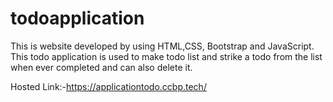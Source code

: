 # todoapplication
This is website developed by using HTML,CSS, Bootstrap and JavaScript. This todo application is used to make todo list and strike a todo from the list when ever completed and can also delete it.

Hosted Link:-https://applicationtodo.ccbp.tech/
